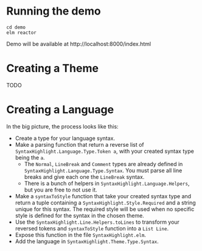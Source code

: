 # Running the demo

```shell
cd demo
elm reactor
```

Demo will be available at http://localhost:8000/index.html


# Creating a Theme

TODO

# Creating a Language

In the big picture, the process looks like this:

- Create a type for your language syntax.
- Make a parsing function that return a reverse list of `SyntaxHighlight.Language.Type.Token a`, with your created syntax type being the `a`.
  - The `Normal`, `LineBreak` and `Comment` types are already defined in `SyntaxHighlight.Language.Type.Syntax`. You must parse all line breaks and give each one the `LineBreak` syntax.
  - There is a bunch of helpers in `SyntaxHighlight.Language.Helpers`, but you are free to not use it.
- Make a `syntaxToStyle` function that take your created syntax type and return a tuple containing a `SyntaxHighlight.Style.Required` and a string unique for this syntax. The required style will be used when no specific style is defined for the syntax in the chosen theme.
- Use the `SyntaxHighlight.Line.Helpers.toLines` to transform your reversed tokens and `syntaxToStyle` function into a `List Line`.
- Expose this function in the file `SyntaxHighlight.elm`.
- Add the language in `SyntaxHighlight.Theme.Type.Syntax`.